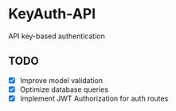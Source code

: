 # KeyAuth-API
API key-based authentication


## TODO
- [x] Improve model validation
- [x] Optimize database queries
- [x] Implement JWT Authorization for auth routes
